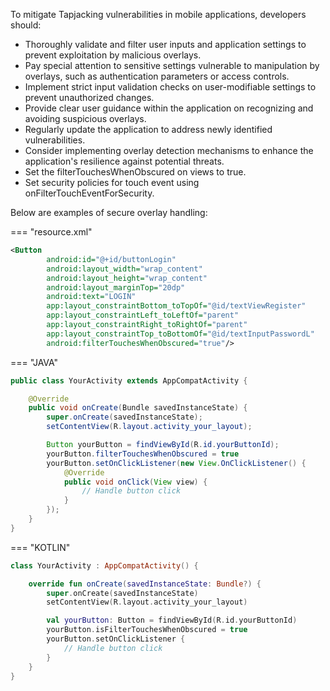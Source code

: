
To mitigate Tapjacking vulnerabilities in mobile applications, developers should:

 * Thoroughly validate and filter user inputs and application settings to prevent exploitation by malicious overlays.
 * Pay special attention to sensitive settings vulnerable to manipulation by overlays, such as authentication parameters or access controls.
 * Implement strict input validation checks on user-modifiable settings to prevent unauthorized changes.
 * Provide clear user guidance within the application on recognizing and avoiding suspicious overlays.
 * Regularly update the application to address newly identified vulnerabilities.
 * Consider implementing overlay detection mechanisms to enhance the application's resilience against potential threats.
 * Set the filterTouchesWhenObscured on views to true.
 * Set security policies for touch event using onFilterTouchEventForSecurity.


Below are examples of secure overlay handling:


=== "resource.xml"

```xml
<Button
        android:id="@+id/buttonLogin"
        android:layout_width="wrap_content"
        android:layout_height="wrap_content"
        android:layout_marginTop="20dp"
        android:text="LOGIN"
        app:layout_constraintBottom_toTopOf="@id/textViewRegister"
        app:layout_constraintLeft_toLeftOf="parent"
        app:layout_constraintRight_toRightOf="parent"
        app:layout_constraintTop_toBottomOf="@id/textInputPasswordL"
        android:filterTouchesWhenObscured="true"/>
```

=== "JAVA"

```java
public class YourActivity extends AppCompatActivity {

    @Override
    public void onCreate(Bundle savedInstanceState) {
        super.onCreate(savedInstanceState);
        setContentView(R.layout.activity_your_layout);

        Button yourButton = findViewById(R.id.yourButtonId);
        yourButton.filterTouchesWhenObscured = true
        yourButton.setOnClickListener(new View.OnClickListener() {
            @Override
            public void onClick(View view) {
                // Handle button click
            }
        });
    }
}
```

=== "KOTLIN"

```kotlin
class YourActivity : AppCompatActivity() {

    override fun onCreate(savedInstanceState: Bundle?) {
        super.onCreate(savedInstanceState)
        setContentView(R.layout.activity_your_layout)

        val yourButton: Button = findViewById(R.id.yourButtonId)
        yourButton.isFilterTouchesWhenObscured = true
        yourButton.setOnClickListener {
            // Handle button click
        }
    }
}
```
